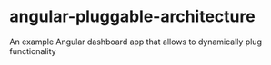 # angular-pluggable-architecture
An example Angular dashboard app that allows to dynamically plug functionality
